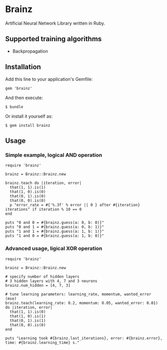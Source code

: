 # Brainz

Artificial Neural Network Library written in Ruby.

## Supported training algorithms

* Backpropagation

## Installation

Add this line to your application's Gemfile:

    gem 'brainz'

And then execute:

    $ bundle

Or install it yourself as:

    $ gem install brainz

## Usage

### Simple example, logical AND operation

    require 'brainz'
    
    brainz = Brainz::Brainz.new
    
    brainz.teach do |iteration, error|
      that(1, 1).is(1)
      that(1, 0).is(0)
      that(0, 1).is(0)
      that(0, 0).is(0)
      p "error_rate = #{'%.3f' % error || 0 } after #{iteration} iterations" if iteration % 10 == 0
    end
    
    puts "0 and 0 = #{brainz.guess(a: 0, b: 0)}"
    puts "0 and 1 = #{brainz.guess(a: 0, b: 1)}"
    puts "1 and 1 = #{brainz.guess(a: 1, b: 1)}"
    puts "1 and 0 = #{brainz.guess(a: 1, b: 0)}"

### Advanced usage, ligical XOR operation

    require 'brainz'

    brainz = Brainz::Brainz.new
    
    # specify number of hidden layers
    # 3 hidden layers with 4, 7 and 3 neurons
    brainz.num_hidden = [4, 7, 3]
    
    # tune learning parameters: learning_rate, momentum, wanted_error (mse)
    brainz.teach(learning_rate: 0.2, momentum: 0.05, wanted_error: 0.01) do |iteration, error|
      that(1, 1).is(0)
      that(1, 0).is(1)
      that(0, 1).is(1)
      that(0, 0).is(0)
    end

    puts "Learning took #{brainz.last_iterations}, error: #{brainz.error}, time: #{brainz.learning_time} s."
